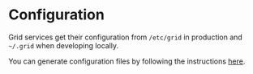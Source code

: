 # Configuration

Grid services get their configuration from `/etc/grid` in production and `~/.grid` when developing locally.

You can generate configuration files by following the instructions [here](../scripts/generate-config/README.md).
